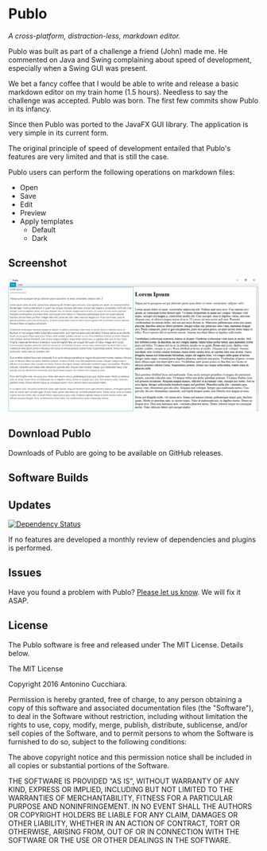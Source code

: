 Publo
=====

*A cross-platform, distraction-less, markdown editor.*

Publo was built as part of a challenge a friend (John) made me. He commented on Java and Swing complaining about speed of development, especially when a Swing GUI was present.

We bet a fancy coffee that I would be able to write and release a basic markdown editor on my train home (1.5 hours). Needless to say the challenge was accepted. Publo was born. The first few commits show Publo in its infancy.

Since then Publo was ported to the JavaFX GUI library. The application is very simple in its current form.

The original principle of speed of development entailed that Publo's features are very limited and that is still the case.

Publo users can perform the following operations on markdown files:

* Open
* Save
* Edit
* Preview
* Apply templates
    * Default
    * Dark

Screenshot
----------

![Publo](https://raw.githubusercontent.com/AntoCuc/Publo/master/publo.png)

Download Publo
--------------

Downloads of Publo are going to be available on GitHub releases.

## Software Builds ##

## Updates ##

[![Dependency Status](https://www.versioneye.com/user/projects/5808c4f0d65a77002f5eab5c/badge.svg?style=flat-square)](https://www.versioneye.com/user/projects/5808c4f0d65a77002f5eab5c)

If no features are developed a monthly review of dependencies and plugins is 
performed.

Issues
------

Have you found a problem with Publo? [Please let us know](https://github.com/AntoCuc/Publo/issues). We will fix it ASAP.

License
-------

The Publo software is free and released under The MIT License. Details below.

The MIT License 

Copyright 2016 Antonino Cucchiara. 

Permission is hereby granted, free of charge, to any person obtaining a copy of this software and associated documentation files (the "Software"), to deal in the Software without restriction, including without limitation the rights to use, copy, modify, merge, publish, distribute, sublicense, and/or sell copies of the Software, and to permit persons to whom the Software is furnished to do so, subject to the following conditions: 

The above copyright notice and this permission notice shall be included in all copies or substantial portions of the Software. 

THE SOFTWARE IS PROVIDED "AS IS", WITHOUT WARRANTY OF ANY KIND, EXPRESS OR IMPLIED, INCLUDING BUT NOT LIMITED TO THE WARRANTIES OF MERCHANTABILITY, FITNESS FOR A PARTICULAR PURPOSE AND NONINFRINGEMENT. IN NO EVENT SHALL THE AUTHORS OR COPYRIGHT HOLDERS BE LIABLE FOR ANY CLAIM, DAMAGES OR OTHER LIABILITY, WHETHER IN AN ACTION OF CONTRACT, TORT OR OTHERWISE, ARISING FROM, OUT OF OR IN CONNECTION WITH THE SOFTWARE OR THE USE OR OTHER DEALINGS IN THE SOFTWARE. 